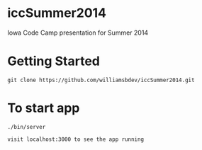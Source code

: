 iccSummer2014
=============

Iowa Code Camp presentation for Summer 2014


Getting Started
===============

    git clone https://github.com/williamsbdev/iccSummer2014.git

To start app
============

    ./bin/server

    visit localhost:3000 to see the app running
